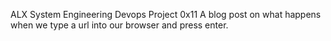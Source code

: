 ALX System Engineering Devops
Project 0x11
A blog post on what happens when we type a url into our browser and press enter.
